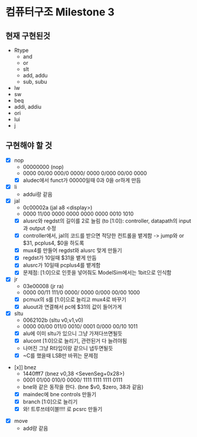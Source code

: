 # 컴퓨터구조 Milestone 3

## 현재 구현된것

*   Rtype
    *   and
    *   or
    *   slt
    *   add, addu
    *   sub, subu
*   lw
*   sw
*   beq
*   addi, addiu
*   ori
*   lui
*   j

## 구현해야 할 것

- [x]   nop 
    * 00000000  (nop)
    * 0000 00/00 000/0 0000/ 0000 0/000 00/00 0000
    * [x] aludec에서 funct가 00000일때 0과 0을 or하게 만듬
- [x]   li
    * addui랑 같음
- [x]   jal
    * 0c00002a 	(jal	a8 \<display\>)
    * 0000 11/00 0000 0000 0000 0000 0010 1010
    * [x] alusrc와 regdst의 길이를 2로 늘림 (to [1:0]): controller, datapath의 input과 output 수정
    * [x] controller에서, jal의 코드를 받으면 적당한 컨트롤을 뱉게함 -> jump와 or $31, pcplus4, $0을 하도록
    * [x] mux4를 만들어 regdst와 alusrc 맞게 만들기
    * [x] regdst가 10일때 $31을 뱉게 만듬
    * [x] alusrc가 10일때 pcplus4를 뱉게함
    * [x] 문제점: [1:0]으로 인풋을 넣어줘도 ModelSim에서는 1bit으로 인식함
- [x]   jr
    * 03e00008 	(jr	ra)
    * 0000 00/11 111/0 0000/ 0000 0/000 00/00 1000
    * [x] pcmux의 s를 [1:0]으로 늘리고 mux4로 바꾸기
    * [x] aluout과 연결해서 pc에 $31의 값이 들어가게 
- [x]   sltu
    * 0062102b 	(sltu	v0,v1,v0)
    * 0000 00/00 011/0 0010/ 0001 0/000 00/10 1011
    * [x] alu에 이미 sltu가 있으니 그냥 가져다쓰면될듯
    * [x] alucont [1:0]으로 늘리기, 관련된거 다 늘려야됨
    * 나머진 그냥 R타입이랑 같으니 냅두면될듯
    * [x] ~C를 했을때 LSB만 바뀌는 문제점
- [x]]   bnez
    * 1440fff7 	(bnez	v0,38 \<SevenSeg+0x28\>)
    * 0001 01/00 010/0 0000/ 1111 1111 1111 0111
    * bne와 같은 동작을 한다. (bne $v0, $zero, 38과 같음)
    * [x] maindec에 bne controls 만들기
    * [x] branch [1:0]으로 늘리기
    * [x] 와! 트루쓰테이블!!!! 로 pcsrc 만들기
- [x]   move
    * add랑 같음